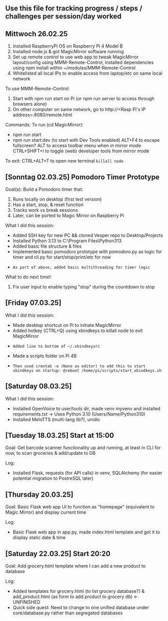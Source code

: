 ## Use this file for tracking progress / steps / challenges per session/day worked

## Mittwoch 26.02.25
1) Installed RaspberryPi OS on Raspberry Pi 4 Model B
2) Installed node.js & got MagicMirror software running
3) Set up remote control to use web app to tweak MagicMirror layout/config using MMM-Remote-Control, installed dependencies using npm install within ~/modules/MMM-Remote-Control
4) Whitelisted all local IPs to enable access from laptop/etc on same local network

To use MMM-Remote-Control:
1) Start with npm run start on Pi (or npm run server to access through browsers alone)
2) On other computer on same network, go to http://<Rasp Pi's IP address>:8080/remote.html


Commands:
To run (cd MagicMirror):
- npm run start
- npm run start:dev (to start with Dev Tools enabled)
ALT+F4 to escape fullscreen?
ALT to access toolbar menu when in mirror mode
CTRL+SHIFT+I to toggle (web) developer tools from mirror mode

To exit:
CTRL+ALT+T to open new terminal
```killall node```

## [Sonntag 02.03.25] Pomodoro Timer Prototype

Goal(s): Build a Pomodoro timer that:
1. Runs locally on desktop (first test version)
2. Has a start, stop, & reset function
3. Tracks work vs break sessions
4. Later, can be ported to Magic Mirror on Raspberry Pi

What I did this session:
- Added SSH key for new PC && cloned Vesper repo to Desktop/Projects
- Installed Python 3.13 to C:\Program Files\Python313
- Added basic file structure & files
- Implemented basic pomodoro prototype with pomodoro.py as logic for timer and cli.py for start/stop/print/etc for now
-     As part of above, added basic multithreading for timer logic

What to do next time!:
1. Fix user input to enable typing "stop" during the countdown to stop

## [Friday 07.03.25] 

What I did this session:
- Made desktop shortcut on Pi to initiate MagicMirror
- Added hotkey (CTRL+Q) using xbindkeys to killall node to exit MagicMirror
-     Added line to bottom of ~/.xbindkeysrc
- Made a scripts folder on Pi 4B
-     Then used crontab -e (Nano as editor) to add this to start xbindkeys on startup: @reboot /home/pi/scripts/start_xbindkeys.sh

## [Saturday 08.03.25]

What I did this session:
- Installed OpenVoice to user/tools dir, made venv myvenv and installed requirements.txt -> Uses Python 3.10 (Users/Name/Python310)
-    Installed MeloTTS (multi-lang lib?), unidic

## [Tuesday 18.03.25] Start at 15:00
Goal: Get barcode scanner functionality up and running, at least in CLI for now, to scan groceries & add/update to DB

Log:
- Installed Flask, requests (for API calls) in venv, SQLAlchemy (for easier potential migration to PostreSQL later)

## [Thursday 20.03.25]
Goal: Basic Flask web app UI to function as "homepage" (equivalent to Magic Mirror) and display current time

Log:
- Basic Flask web app in app.py, made index.html template and got it to display static date & time

## [Saturday 22.03.25] Start 20:20
Goal: Add grocery.html template where I can add a new product to database

Log:
- Added templates for grocery.html (to list grocery database?) & add_product.html (as form to add product to grocery db) <- UNFINISHED
- Quick side quest: Need to change to one unified database under core/database.py rather than segregated databases
